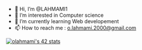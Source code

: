 - 👋 Hi, I’m @LAHMAMI1
- 👀 I’m interested in Computer science
- 🌱 I’m currently learning Web developement
- 📫 How to reach me : o.lahmami.2000@gmail.com

[![<username>olahmami's 42 stats](https://badge.mediaplus.ma/binary<theme>/<username>)]([https://github.com/oakoudad/badge42](https://profile.intra.42.fr/users/olahmami))

